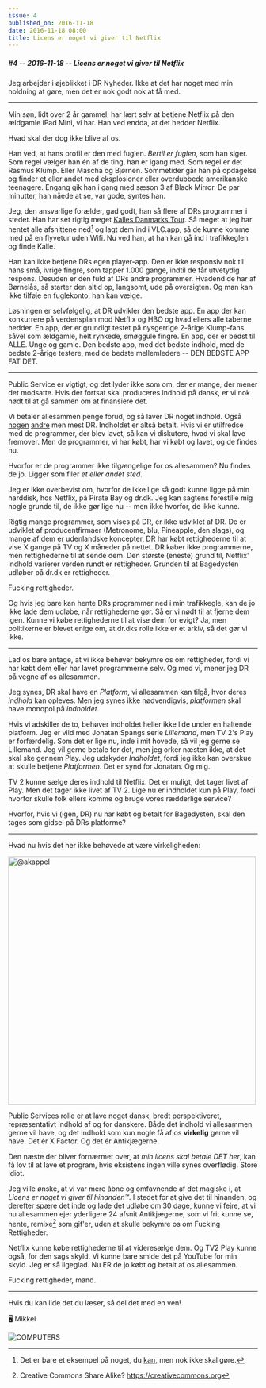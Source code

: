 ```yaml
---
issue: 4
published_on: 2016-11-18
date: 2016-11-18 08:00
title: Licens er noget vi giver til Netflix
---
```


##### #4 -- 2016-11-18 -- Licens er noget vi giver til Netflix

Jeg arbejder i øjeblikket i DR Nyheder. Ikke at det har noget med min holdning at gøre, men det er nok godt nok at få med.

---

Min søn, lidt over 2 år gammel, har lært selv at betjene Netflix på den ældgamle iPad Mini, vi har. Han ved endda, at det hedder Netflix.

Hvad skal der dog ikke blive af os.

Han ved, at hans profil er den med fuglen. _Bertil er fuglen_, som han siger. Som regel vælger han én af de ting, han er igang med. Som regel er det Rasmus Klump. Eller Mascha og Bjørnen. Sommetider går han på opdagelse og finder et eller andet med eksplosioner eller overdubbede amerikanske teenagere. Engang gik han i gang med sæson 3 af Black Mirror. De par minutter, han nåede at se, var gode, syntes han.

Jeg, den ansvarlige forælder, gad godt, han så flere af DRs programmer i stedet. Han har set rigtig meget [Kalles Danmarks Tour][kalle]. Så meget at jeg har hentet alle afsnittene ned[^dldr] og lagt dem ind i VLC.app, så de kunne komme med på en flyvetur uden Wifi. Nu ved han, at han kan gå ind i trafikkeglen og finde Kalle.

Han kan ikke betjene DRs egen player-app. Den er ikke responsiv nok til hans små, ivrige fingre, som tapper 1.000 gange, indtil de får utvetydig respons. Desuden er den fuld af DRs andre programmer. Hvadend de har af Børnelås, så starter den altid op, langsomt, ude på oversigten. Og man kan ikke tilføje en fuglekonto, han kan vælge.

Løsningen er selvfølgelig, at DR udvikler den bedste app. En app der kan konkurrere på verdensplan mod Netflix og HBO og hvad ellers alle taberne hedder. En app, der er grundigt testet på nysgerrige 2-årige Klump-fans såvel som ældgamle, helt rynkede, smøggule fingre. En app, der er bedst til ALLE. Unge og gamle. Den bedste app, med det bedste indhold, med de bedste 2-årige testere, med de bedste mellemledere -- DEN BEDSTE APP FAT DET.

---

Public Service er vigtigt, og det lyder ikke som om, der er mange, der mener det modsatte. Hvis der fortsat skal produceres indhold på dansk, er vi nok nødt til at gå sammen om at finansiere det.

Vi betaler allesammen penge forud, og så laver DR noget indhold. Også [nogen][tv2] [andre][24syv] men mest DR. Indholdet er altså betalt. Hvis vi er utilfredse med de programmer, der blev lavet, så kan vi diskutere, hvad vi skal lave fremover. Men de programmer, vi har købt, har vi købt og lavet, og de findes nu.

Hvorfor er de programmer ikke tilgængelige for os allesammen? Nu findes de jo. Ligger som filer _et eller andet sted_.

Jeg er ikke overbevist om, hvorfor de ikke lige så godt kunne ligge på min harddisk, hos Netflix, på Pirate Bay og dr.dk. Jeg kan sagtens forestille mig nogle grunde til, de ikke gør lige nu -- men ikke hvorfor, de ikke kunne.

Rigtig mange programmer, som vises på DR, er ikke udviklet af DR. De er udviklet af producentfirmaer (Metronome, blu, Pineapple, den slags), og mange af dem er udenlandske koncepter, DR har købt rettighederne til at vise X gange på TV og X måneder på nettet. DR køber ikke programmerne, men rettighederne til at sende dem. Den største (eneste) grund til, Netflix' indhold varierer verden rundt er rettigheder. Grunden til at Bagedysten udløber på dr.dk er rettigheder.

Fucking rettigheder.

Og hvis jeg bare kan hente DRs programmer ned i min trafikkegle, kan de jo ikke lade dem udløbe, når rettighederne gør. Så er vi nødt til at fjerne dem igen. Kunne vi købe rettighederne til at vise dem for evigt? Ja, men politikerne er blevet enige om, at dr.dks rolle ikke er et arkiv, så det gør vi ikke.

---

Lad os bare antage, at vi ikke behøver bekymre os om rettigheder, fordi vi har købt dem eller har lavet programmerne selv. Og med vi, mener jeg DR på vegne af os allesammen.

Jeg synes, DR skal have en _Platform_, vi allesammen kan tilgå, hvor deres _indhold_ kan opleves. Men jeg synes ikke nødvendigvis, _platformen_ skal have monopol på _indholdet_.

Hvis vi adskiller de to, behøver indholdet heller ikke lide under en haltende platform. Jeg er vild med Jonatan Spangs serie _Lillemand_, men TV 2's Play er forfærdelig. Som det er lige nu, inde i mit hovede, så vil jeg gerne se Lillemand. Jeg vil gerne betale for det, men jeg orker næsten ikke, at det skal ske gennem Play. Jeg udskyder _Indholdet_, fordi jeg ikke kan overskue at skulle betjene _Platformen_. Det er synd for Jonatan. Og mig.

TV 2 kunne sælge deres indhold til Netflix. Det er muligt, det tager livet af Play. Men det tager ikke livet af TV 2. Lige nu er indholdet kun på Play, fordi hvorfor skulle folk ellers komme og bruge vores rædderlige service?

Hvorfor, hvis vi (igen, DR) nu har købt og betalt for Bagedysten, skal den tages som gidsel på DRs platforme?

---

Hvad nu hvis det her ikke behøvede at være virkeligheden:

<a href='https://twitter.com/akappel/status/647665945985593344'><img src='https://s3.brnbw.com/Screen-Shot-2016-11-17-09-56-50-JU57jq6Nnr.png' alt='@akappel' width='500' /></a>

Public Services rolle er at lave noget dansk, bredt perspektiveret, repræsentativt indhold af og for danskere. Både det indhold vi allesammen gerne vil have, og det indhold som kun nogle få af os **virkelig** gerne vil have. Det ér X Factor. Og det ér Antikjægerne.

Den næste der bliver fornærmet over, at _min licens skal betale DET her_, kan få lov til at lave et program, hvis eksistens ingen ville synes overflødig. Store idiot.

Jeg ville ønske, at vi var mere åbne og omfavnende af det magiske i, at _Licens er noget vi giver til hinanden™_. I stedet for at give det til hinanden, og derefter spære det inde og lade det udløbe om 30 dage, kunne vi fejre, at vi nu allesammen ejer yderligere 24 afsnit Antikjægerne, som vi frit kunne se, hente, remixe[^creative commons] som gif'er, uden at skulle bekymre os om Fucking Rettigheder.

Netflix kunne købe rettighederne til at videresælge dem. Og TV2 Play kunne også, for den sags skyld. Vi kunne bare smide det på YouTube for min skyld. Jeg er så ligeglad. Nu ER de jo købt og betalt af os allesammen.

Fucking rettigheder, mand.

---

Hvis du kan lide det du læser, så del det med en ven!

🖥 Mikkel

<img src="https://s3.brnbw.com/COMPUTERS-512.jpg" alt="COMPUTERS" width={256} />

[^dldr]: Det er bare et eksempel på noget, du [kan](https://dldr.brnbw.com), men nok ikke skal gøre.
[^creative commons]: Creative Commons Share Alike? https://creativecommons.org

[kalle]: https://www.dr.dk/tv/se/boern/ramasjang/kalles-danmarks-tour/-/kalles-danmarks-tour-faborg
[tv2]: https://tv2.dk
[24syv]: https://radio24syv.dk
